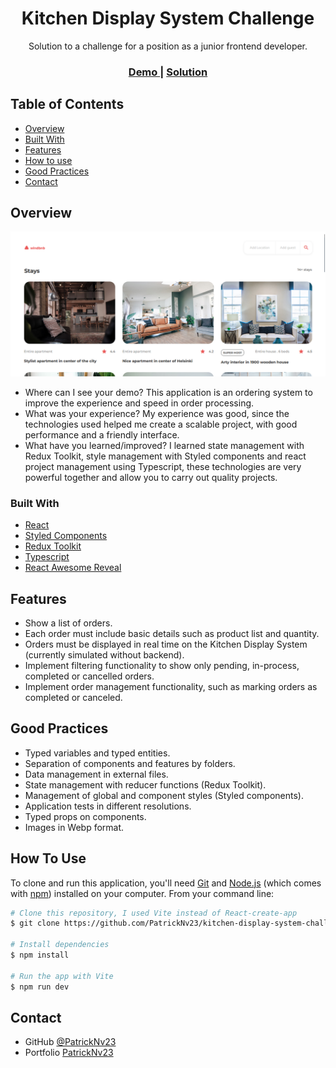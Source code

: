 <h1 align="center">Kitchen Display System Challenge</h1>

<div align="center">
   Solution to a challenge for a position as a junior frontend developer.
</div>

<div align="center">
  <h3>
    <a href="https://patricknv23windbnb.netlify.app">
      Demo
    </a>
    <span> | </span>
    <a href="https://github.com/PatrickNv23/kitchen-display-system-challenge">
      Solution
    </a>
  </h3>
</div>

<!-- TABLE OF CONTENTS -->

## Table of Contents

- [Overview](#overview)
- [Built With](#built-with)
- [Features](#features)
- [How to use](#how-to-use)
- [Good Practices](#good-practices)
- [Contact](#contact)

<!-- OVERVIEW -->

## Overview

![screenshot](https://raw.githubusercontent.com/PatrickNv23/Windbnb-devChallenge/main/src/assets/windbnb-1.png)

- Where can I see your demo?
  This application is an ordering system to improve the experience and speed in order processing.
- What was your experience?
  My experience was good, since the technologies used helped me create a scalable project, with good performance and a friendly interface.
- What have you learned/improved?
  I learned state management with Redux Toolkit, style management with Styled components and react project management using Typescript, these technologies are very powerful together and allow you to carry out quality projects.


### Built With

- [React](https://es.react.dev/)
- [Styled Components](https://styled-components.com/)
- [Redux Toolkit](https://redux-toolkit.js.org/)
- [Typescript](https://www.typescriptlang.org/)
- [React Awesome Reveal](https://react-awesome-reveal.morello.dev/)

## Features

- Show a list of orders.
- Each order must include basic details such as product list and quantity.
- Orders must be displayed in real time on the Kitchen Display System (currently simulated without backend).
- Implement filtering functionality to show only pending, in-process, completed or cancelled orders.
- Implement order management functionality, such as marking orders as completed or canceled.

## Good Practices

- Typed variables and typed entities.
- Separation of components and features by folders.
- Data management in external files.
- State management with reducer functions (Redux Toolkit).
- Management of global and component styles (Styled components).
- Application tests in different resolutions.
- Typed props on components.
- Images in Webp format.

## How To Use

<!-- Example: -->

To clone and run this application, you'll need [Git](https://git-scm.com) and [Node.js](https://nodejs.org/en/download/) (which comes with [npm](http://npmjs.com)) installed on your computer. From your command line:

```bash
# Clone this repository, I used Vite instead of React-create-app
$ git clone https://github.com/PatrickNv23/kitchen-display-system-challenge

# Install dependencies
$ npm install

# Run the app with Vite
$ npm run dev
```

## Contact

- GitHub [@PatrickNv23](https://github.com/PatrickNv23)
- Portfolio [PatrickNv23](https://patricknv23.netlify.app/)
